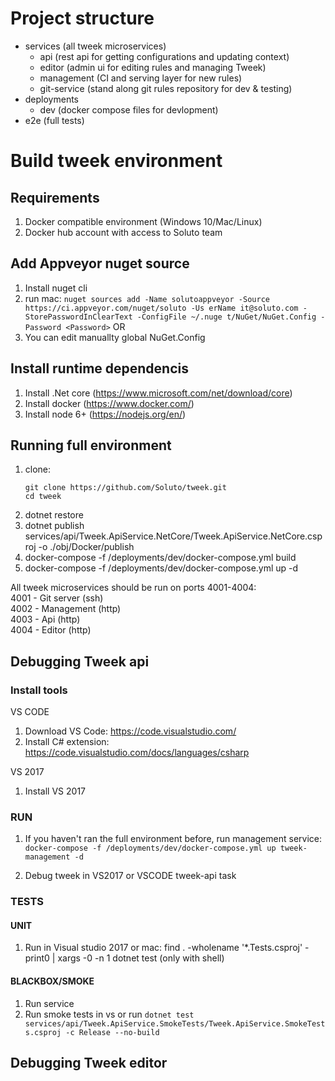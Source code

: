 # Project structure

- services (all tweek microservices)
   - api (rest api for getting configurations and updating context)
   - editor (admin ui for editing rules and managing Tweek)
   - management (CI and serving layer for new rules)
   - git-service (stand along git rules repository for dev & testing)
- deployments
   - dev (docker compose files for devlopment)
- e2e (full tests)


# Build tweek environment

## Requirements 
1. Docker compatible environment  (Windows 10/Mac/Linux)
2. Docker hub account with access to Soluto team

## Add Appveyor nuget source
1. Install nuget cli
2. run
mac: ```nuget sources add -Name solutoappveyor -Source https://ci.appveyor.com/nuget/soluto -Us
erName it@soluto.com -StorePasswordInClearText -ConfigFile ~/.nuge
t/NuGet/NuGet.Config -Password <Password>```
OR
3. You can edit manuallty global NuGet.Config

## Install runtime dependencis
1. Install .Net core (https://www.microsoft.com/net/download/core)
2. Install docker (https://www.docker.com/)
3. Install node 6+ (https://nodejs.org/en/)

## Running full environment
1. clone:
    ```
    git clone https://github.com/Soluto/tweek.git
    cd tweek
    ```
2. dotnet restore
3. dotnet publish services/api/Tweek.ApiService.NetCore/Tweek.ApiService.NetCore.csproj -o ./obj/Docker/publish
4. docker-compose -f /deployments/dev/docker-compose.yml build
5. docker-compose -f /deployments/dev/docker-compose.yml up -d

All tweek microservices should be run on ports 4001-4004:  
4001 - Git server (ssh)  
4002 - Management (http)  
4003 - Api (http)  
4004 - Editor (http)  

## Debugging Tweek api

### Install tools
VS CODE
1. Download VS Code: https://code.visualstudio.com/
2. Install C# extension: https://code.visualstudio.com/docs/languages/csharp

VS 2017
1. Install VS 2017

### RUN
1. If you haven't ran the full environment before, run management service: 
   ```docker-compose -f /deployments/dev/docker-compose.yml up tweek-management -d```

2. Debug tweek in VS2017 or VSCODE tweek-api task
### TESTS

#### UNIT
1. Run in Visual studio 2017 
or
mac: find . -wholename '*.Tests.csproj' -print0 | xargs -0 -n 1 dotnet test (only with shell)

#### BLACKBOX/SMOKE
1. Run service
2. Run smoke tests in vs or run ```dotnet test services/api/Tweek.ApiService.SmokeTests/Tweek.ApiService.SmokeTests.csproj -c Release --no-build```

## Debugging Tweek editor




